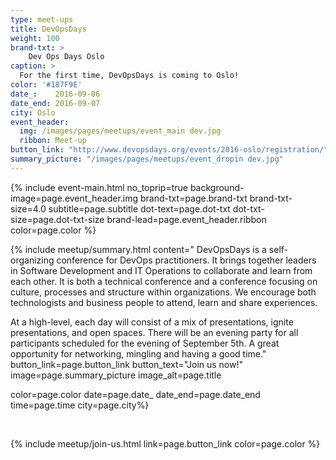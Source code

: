 ```yaml
---
type: meet-ups
title: DevOpsDays
weight: 100
brand-txt: >
    Dev Ops Days Oslo
caption: >
  For the first time, DevOpsDays is coming to Oslo!
color: '#187F9E'
date_:    2016-09-06
date_end: 2016-09-07
city: Oslo
event_header:
  img: /images/pages/meetups/event_main dev.jpg
  ribbon: Meet-up
button_link: "http://www.devopsdays.org/events/2016-oslo/registration/"
summary_picture: "/images/pages/meetups/event_dropin dev.jpg"
---
```


{% include event-main.html
no_toprip=true
background-image=page.event_header.img
brand-txt=page.brand-txt
brand-txt-size=4.0
subtitle=page.subtitle
dot-text=page.dot-txt
dot-txt-size=page.dot-txt-size
brand-lead=page.event_header.ribbon
color=page.color %}

{% include meetup/summary.html
content="
DevOpsDays is a self-organizing conference for DevOps practitioners. It brings together leaders in Software Development and IT Operations to collaborate and learn from each other. It is both a technical conference and a conference focusing on culture, processes and structure within organizations. We encourage both technologists and business people to attend, learn and share experiences.

At a high-level, each day will consist of a mix of presentations, ignite presentations, and open spaces. There will be an evening party for all participants scheduled for the evening of September 5th. A great opportunity for networking, mingling and having a good time."
button_link=page.button_link
button_text="Join us now!"
image=page.summary_picture
image_alt=page.title

color=page.color
date=page.date_
date_end=page.date_end
time=page.time
city=page.city%}

<br>

{% include meetup/join-us.html link=page.button_link color=page.color %}
